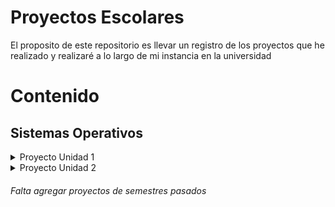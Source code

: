 # Proyectos Escolares

El proposito de este repositorio es llevar un registro de los proyectos que he realizado y realizaré a lo largo de mi instancia en la universidad

# Contenido

## Sistemas Operativos

<details>
  <summary><a name="proyecto-unidad-1"></a>Proyecto Unidad 1</summary>
  En proceso de subir.
</details>

<details>
  <summary><a name="proyecto-unidad-2"></a>Proyecto Unidad 2</summary>
  
  - [Equipo](Sistemas_Operativos/Proyecto_U2/Equipos/)
  - [Individual](Sistemas_Operativos/Proyecto_U2/Individual/)
</details>


###### Falta agregar proyectos de semestres pasados
